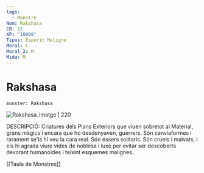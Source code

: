 ```yaml
---
tags:
  - Monstre
Nom: Rakshasa
CR: 13
XP: "10000"
Tipus: Esperit Maligne
Moral: L
Moral_2: M
Mida: M
---
```

# Rakshasa

```statblock
monster: Rakshasa
```

![Rakshasa_imatge | 220](https://www.dndbeyond.com/avatars/thumbnails/30834/971/1000/1000/638063901618639290.png)

DESCRIPCIÓ: 
Criatures dels Plans Exteriors que viuen sobretot al Material, grans màgics i encara que ho desdenyaven, guerrers. Són canviaformes i rarament se'ls hi veu la cara real. Són éssers solitaris. Són cruels i malvats, i els hi agrada viure vides de noblesa i luxe per evitar ser descoberts devorant humanoides i teixint esquemes malignes.

[[Taula de Monstres]]